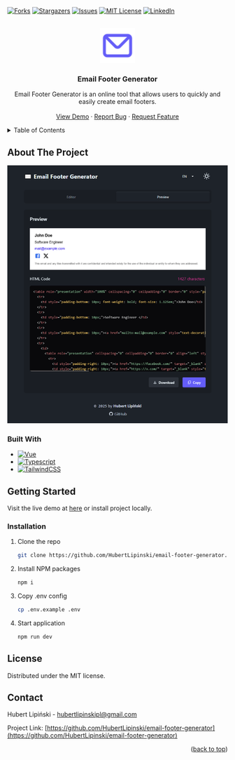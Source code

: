 <a id="readme-top"></a>

[![Forks][forks-shield]][forks-url]
[![Stargazers][stars-shield]][stars-url]
[![Issues][issues-shield]][issues-url]
[![MIT License][license-shield]][license-url]
[![LinkedIn][linkedin-shield]][linkedin-url]

<!-- PROJECT LOGO -->
<br />
<div align="center">
  <a href="https://github.com/HubertLipinski/email-footer-generator">
    <img src="src/assets/logo.svg" alt="Logo" width="80" height="80">
  </a>

  <h3 align="center">Email Footer Generator</h3>

  <p align="center">
    Email Footer Generator is an online tool that allows users to quickly and easily create email footers.
    <br />
    <br />
    <a href="https://email-footer-generator.vercel.app">View Demo</a>
    &middot;
    <a href="https://github.com/HubertLipinski/email-footer-generator/issues/new?labels=bug&template=bug-report---.md">Report Bug</a>
    &middot;
    <a href="https://github.com/HubertLipinski/email-footer-generator/issues/new?labels=enhancement&template=feature-request---.md">Request Feature</a>
  </p>
</div>


<!-- TABLE OF CONTENTS -->
<details> 
  <summary>Table of Contents</summary>
  <ol>
    <li>
      <a href="#about-the-project">About The Project</a>
      <ul>
        <li><a href="#built-with">Built With</a></li>
      </ul>
    </li>
    <li>
      <a href="#getting-started">Getting Started</a>
      <a href="#installation">Installation</a>
    </li>
    <li><a href="#license">License</a></li>
    <li><a href="#contact">Contact</a></li>
  </ol>
</details>


## About The Project

[![Generated Footer Preview][product-screenshot]](https://email-footer-generator.vercel.app/)


### Built With

- [![Vue][Vue.js]][Vue-url]
- [![Typescript][TS-logo]][TS-url]
- [![TailwindCSS][TW-logo]][TW-url]



## Getting Started

Visit the live demo at [here](https://email-footer-generator.vercel.app/) or install project locally.

### Installation

1. Clone the repo
   ```sh
   git clone https://github.com/HubertLipinski/email-footer-generator.git
   ```
2. Install NPM packages
   ```sh
   npm i
   ```
3. Copy .env config
   ```sh
   cp .env.example .env
   ```
4. Start application
   ```sh
   npm run dev
   ```



<!-- LICENSE -->
## License

Distributed under the MIT license.


<!-- CONTACT -->
## Contact

Hubert Lipiński - [hubertlipinskipl@gmail.com](mailto:hubertlipinskipl@gmail.com)

Project Link: [https://github.com/HubertLipinski/email-footer-generator](https://github.com/HubertLipinski/email-footer-generator)

<p align="right">(<a href="#readme-top">back to top</a>)</p>


<!-- MARKDOWN LINKS & IMAGES -->
<!-- https://www.markdownguide.org/basic-syntax/#reference-style-links -->
[contributors-shield]: https://img.shields.io/github/contributors/github_username/repo_name.svg?style=for-the-badge
[contributors-url]: https://github.com/HubertLipinski/email-footer-generator/graphs/contributors
[forks-shield]: https://img.shields.io/github/forks/github_username/repo_name.svg?style=for-the-badge
[forks-url]: https://github.com/HubertLipinski/email-footer-generator/network/members
[stars-shield]: https://img.shields.io/github/stars/github_username/repo_name.svg?style=for-the-badge
[stars-url]: https://github.com/HubertLipinski/email-footer-generator/stargazers
[issues-shield]: https://img.shields.io/github/issues/github_username/repo_name.svg?style=for-the-badge
[issues-url]: https://github.com/HubertLipinski/email-footer-generator/issues
[linkedin-shield]: https://img.shields.io/badge/-LinkedIn-black.svg?style=for-the-badge&logo=linkedin&colorB=555
[linkedin-url]: https://www.linkedin.com/in/hubert-lipinski/
[license-shield]: https://img.shields.io/github/license/github_username/repo_name.svg?style=for-the-badge
[license-url]: https://github.com/HubertLipinski/email-footer-generator/blob/master/LICENSE.txt
[product-screenshot]: src/assets/preview.png
[Vue.js]: https://img.shields.io/badge/Vue.js-35495E?style=for-the-badge&logo=vuedotjs&logoColor=4FC08D
[Vue-url]: https://vuejs.org/
[TS-logo]: https://img.shields.io/badge/TypeScript-007ACC?style=for-the-badge&logo=typescript&logoColor=white
[TS-url]: https://www.typescriptlang.org/
[TW-logo]: https://img.shields.io/badge/tailwindcss-%2338B2AC.svg?style=for-the-badge&logo=tailwind-css&logoColor=white
[TW-url]: https://tailwindcss.com/